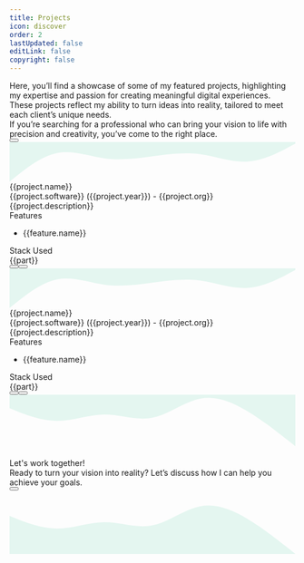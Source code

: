 ```yaml
---
title: Projects
icon: discover
order: 2
lastUpdated: false
editLink: false
copyright: false
---
```


<div class="flex flex-column gap-4 my-6">
    <div>Here, you’ll find a showcase of some of my featured projects, highlighting my expertise and passion for creating meaningful digital experiences. These projects reflect my ability to turn ideas into reality, tailored to meet each client’s unique needs.</div>
    <div>If you’re searching for a professional who can bring your vision to life with precision and creativity, you’ve come to the right place.</div>
    <div>
        <a href="https://cal.com/stackseekers" size="large" color="deeppink" class="flex justify-content-center text-center no-underline mt-4"> 
            <Button label="Build Your Vision with Us!" icon="pi pi-calendar-clock" severity="primary" raised rounded />
        </a>
    </div>
</div>

<!-- Vertical Tabs Navigation -->
<div class="p-d-flex p-flex-column p-mr-3">
    <TabView class="vertical-tabs">
        <TabPanel header="Org Projects">
                <div class="grid my-6 gap-8">
                    <div class="vp-feature-item col-12 shadow-1 m-0 p-0" v-for= "(project, index) in projects" :id="project.name">
                    <svg xmlns="http://www.w3.org/2000/svg" viewBox="0 120 1440 200"><path fill="#10b981" fill-opacity="0.1" d="M0,320L40,288C80,256,160,192,240,176C320,160,400,192,480,202.7C560,213,640,203,720,192C800,181,880,171,960,181.3C1040,192,1120,224,1200,218.7C1280,213,1360,171,1400,149.3L1440,128L1440,0L1400,0C1360,0,1280,0,1200,0C1120,0,1040,0,960,0C880,0,800,0,720,0C640,0,560,0,480,0C400,0,320,0,240,0C160,0,80,0,40,0L0,0Z"></path></svg>
                    <div class="px-4">
                        <div>
                            <div itemprop="name" class="text-4xl font-bold">{{project.name}}</div> 
                            <div class="text-xl mt-2" itemprop="operatingSystem">{{project.software}} <span class="text-sm mt-2" >({{project.year}})</span><span class="text-sm mt-2" > - {{project.org}}</span></div>
                        </div>
                        <div class="flex md:flex-row flex-column" itemscope itemtype="https://schema.org/SoftwareApplication">
                            <div class="md:col-6 col-12">
                                <div class="my-2 text-xl">{{project.description}}</div>
                                <div class="flex flex-column mt-4 p-2" v-if="project.features">
                                    <div class="my-2 text-l">Features</div>
                                    <ul class="my-2 text-sm" v-for="feature in project.features">
                                        <li>{{feature.name}}</li>
                                    </ul>
                                </div>
                            </div>
                            <div class="md:col-6 col-12">
                                <link itemprop="applicationCategory" :href="project.schema" />
                                <div class="card" v-if="project.images">
                                    <Galleria :value="project.images" :responsiveOptions="responsiveOptions" :numVisible="5" :circular="true" :showItemNavigators="true" :showThumbnails="false">
                                        <template #item="slotProps">
                                            <img :src="slotProps.item.itemImageSrc" :alt="slotProps.item.alt" style="width: 100%; display: block" />
                                        </template>
                                        <template #thumbnail="slotProps">
                                            <img :src="slotProps.item.thumbnailImageSrc" :alt="slotProps.item.alt" style="display: block" />
                                        </template>
                                    </Galleria>
                                </div>
                            </div>  
                        </div>
                    </diV>
                    <div class="flex flex-column mt-4 p-4">
                        <div class="my-2 text-l">Stack Used</div>
                        <div class="flex grid mt-4 p-2">
                            <Tag style="border: 2px solid var(--border-color); background: transparent; color: var(--text-color)" v-for="part in project.skills" :key="part" :value="part" class="m-1">
                                <div class="flex items-center gap-2 px-1">
                                    <i class="pi pi-cog" style="font-size: 1rem"></i>
                                    <span class="text-base">{{part}}</span>
                                </div>
                            </Tag>
                        </div>
                        <div class="flex flex-row justify-content-between align-items-center gap-2">
                            <a v-if="project.link" :href="project.link" target="_blank" class="w-full flex flex-row no-underline mt-4">
                                <Button label="Live Demo" icon="pi pi-angle-double-right" severity="primary" raised rounded />
                            </a>
                            <a v-if="project.codeLink" :href="project.codeLink" target="_blank" class="w-full flex flex-row no-underline mt-4">
                                <Button label="Repo" icon="pi pi-github" severity="secondary" raised rounded />
                            </a>
                        </div>
                    </div>
                </div>
            </div>
        </TabPanel>
        <TabPanel header="Free Projects">
            <div class="grid my-6 gap-8">
                    <div class="vp-feature-item col-12 shadow-1 m-0 p-0" v-for= "(project, index) in freelance" :id="project.name">
                    <svg xmlns="http://www.w3.org/2000/svg" viewBox="0 120 1440 200"><path fill="#10b981" fill-opacity="0.1" d="M0,320L40,288C80,256,160,192,240,176C320,160,400,192,480,202.7C560,213,640,203,720,192C800,181,880,171,960,181.3C1040,192,1120,224,1200,218.7C1280,213,1360,171,1400,149.3L1440,128L1440,0L1400,0C1360,0,1280,0,1200,0C1120,0,1040,0,960,0C880,0,800,0,720,0C640,0,560,0,480,0C400,0,320,0,240,0C160,0,80,0,40,0L0,0Z"></path></svg>
                    <div class="px-4">
                        <div>
                            <div itemprop="name" class="text-4xl font-bold">{{project.name}}</div> 
                            <div class="text-xl mt-2" itemprop="operatingSystem">{{project.software}} <span class="text-sm mt-2" >({{project.year}})</span><span class="text-sm mt-2" > - {{project.org}}</span></div>
                        </div>
                        <div class="flex md:flex-row flex-column" itemscope itemtype="https://schema.org/SoftwareApplication">
                            <div class="md:col-6 col-12">
                                <div class="my-2 text-xl">{{project.description}}</div>
                                <div class="flex flex-column mt-4 p-2" v-if="project.features">
                                    <div class="my-2 text-l">Features</div>
                                    <ul class="my-2 text-sm" v-for="feature in project.features">
                                        <li>{{feature.name}}</li>
                                    </ul>
                                </div>
                            </div>
                            <div class="md:col-6 col-12">
                                <link itemprop="applicationCategory" :href="project.schema" />
                                <div class="card" v-if="project.images">
                                    <Galleria :value="project.images" :responsiveOptions="responsiveOptions" :numVisible="5" :circular="true" :showItemNavigators="true" :showThumbnails="false">
                                        <template #item="slotProps">
                                            <img :src="slotProps.item.itemImageSrc" :alt="slotProps.item.alt" style="width: 100%; display: block" />
                                        </template>
                                        <template #thumbnail="slotProps">
                                            <img :src="slotProps.item.thumbnailImageSrc" :alt="slotProps.item.alt" style="display: block" />
                                        </template>
                                    </Galleria>
                                </div>
                            </div>  
                        </div>
                    </diV>
                    <div class="flex flex-column mt-4 p-4">
                        <div class="my-2 text-l">Stack Used</div>
                        <div class="flex grid mt-4 p-2">
                            <Tag style="border: 2px solid var(--border-color); background: transparent; color: var(--text-color)" v-for="part in project.skills" :key="part" :value="part" class="m-1">
                                <div class="flex items-center gap-2 px-1">
                                    <i class="pi pi-cog" style="font-size: 1rem"></i>
                                    <span class="text-base">{{part}}</span>
                                </div>
                            </Tag>
                        </div>
                        <div class="flex flex-row justify-content-between align-items-center gap-2">
                            <a v-if="project.link" :href="project.link" target="_blank" class="w-full flex flex-row no-underline mt-4">
                                <Button label="Demo" icon="pi pi-angle-double-right" severity="primary" raised rounded />
                            </a>
                            <a v-if="project.codeLink" :href="project.codeLink" target="_blank" class="w-full flex flex-row no-underline mt-4">
                                <Button label="Repo" icon="pi pi-github" severity="secondary" raised rounded />
                            </a>
                        </div>
                    </div>
                </div>
            </div>
        </TabPanel>
    </TabView>
</div>

<!-- Contact Me -->
<div class="border-round-md vp-feature-item" id="contact">
  <svg xmlns="http://www.w3.org/2000/svg" viewBox="0 60 1440 320"><path fill="#10b981" fill-opacity="0.1" d="M0,128L40,144C80,160,160,192,240,192C320,192,400,160,480,160C560,160,640,192,720,176C800,160,880,96,960,80C1040,64,1120,96,1200,144C1280,192,1360,256,1400,288L1440,320L1440,0L1400,0C1360,0,1280,0,1200,0C1120,0,1040,0,960,0C880,0,800,0,720,0C640,0,560,0,480,0C400,0,320,0,240,0C160,0,80,0,40,0L0,0Z"></path></svg>
  <div>
    <div class="text-center pb-4">
      <div class="my-4 text-md">Let's work together!</div>
    </div>
    <div class="mx-4 text-center text-xl">
      Ready to turn your vision into reality? Let’s discuss how I can help you achieve your goals.
    </div>
    <div class="my-4">
      <a href="mailto:jiwan.cse@gmail.com" size="large" color="deeppink" class="flex justify-content-center text-center no-underline"> 
        <Button label="Hire Now!" icon="pi pi-briefcase" severity="primary" raised rounded />
      </a>
    </div>
    <div class="flex flex-row justify-content-end flex-wrap gap-4 mx-6">
      <a
        v-for="(socialElement, socialIndex) in social"
        :key="socialIndex"
        :href="socialElement.url"
        target="_blank"
        class="flex flex-row gap-2"
        >
        <i :class="socialElement.icon" style="font-size: 1rem"></i>
        </a>
    </div>
  </div>
  <svg xmlns="http://www.w3.org/2000/svg" viewBox="0 0 1440 320"><path fill="#10b981" fill-opacity="0.1" d="M0,128L40,144C80,160,160,192,240,192C320,192,400,160,480,160C560,160,640,192,720,176C800,160,880,96,960,80C1040,64,1120,96,1200,144C1280,192,1360,256,1400,288L1440,320L1440,320L1400,320C1360,320,1280,320,1200,320C1120,320,1040,320,960,320C880,320,800,320,720,320C640,320,560,320,480,320C400,320,320,320,240,320C160,320,80,320,40,320L0,320Z"></path></svg>
</div>

<script setup lang="ts">
import { ref } from "vue";

const images = ref();
const responsiveOptions = ref([
    {
        breakpoint: '1300px',
        numVisible: 4
    },
    {
        breakpoint: '575px',
        numVisible: 1
    }
]);

const projects= [
    {
        name: "Trokka Attraction",
        description: "Book Attractions and Tours for Your Next Holiday",
        skills: ["Javascript", "ES6", "VueJs", "Vuex","Axios","API integration",   "ExpressJS", "MongoDB", "Git", "EC2"],
        software: "Web",
        features: [
            {
                name:'Show Tours and Attraction of Malaysia'
            },
            {
                name:'Popular activities based on rating and demand'
            },
            {
                name:'Activities and details based on location'
            },
            {
                name:'Book and share attractions for other people'
            },
            {
                name:'Discount system based on promo code'
            },
            {
                name:'Paymnet system using Boost wallet and other payment methods'
            },
            {
                name:'Custome CMS Backend system to add, update, delete tours and attractions'
            },
        ],
        org: "Catch That Bus",
        year: "2019",
        schema: "https://schema.org/DeveloperApplication",
        link: "https://m.trokka.com/attraction",
        images: [
                {
                    itemImageSrc: '/img/projects/trokka.gif',
                    thumbnailImageSrc: '/img/projects/trokka.gif',
                    alt: 'Trokka.com | Book Attractions and Tours for Your Next Holiday',
                    title: 'Trokka.com | Book Attractions and Tours for Your Next Holiday'
                },
            ],
    },
    {
        name: "Catch That Bus",
        description: "Book Malaysia and Singapore bus tickets online.",
        skills: ["Javascript", "ES6", "VueJs", "Vuex","Vite","Axios", "Cordova", "API integration",   "ExpressJS", "MongoDB", "Git", "EC2",  "Eslint", "Prettier"],
        software: "Web / IOS APP",
        features: [
            {
                name:'Search for bus by chosing from destination and to destination in Malaysia for dates'
            },
            {
                name:'Sort and filter on available buses'
            },
            {
                name:'Seat visualization of a bus'
            },
            {
                name:'Booking system to handel concurent request'
            },
            {
                name:'Discount system based on cupon code',
            },
            {
                name:'Insurnce integration for travelers',
            },
            {
                name:'Payment system usign wallet and cards',
            },
            {
                name:'Webview for Boost wallet',
            },
            {
                name:'Multiple language support'
            },
            {
                name:'Multiple Currency support'
            },
            {
                name:'Bus Booked history'
            },
            {
                name:'Bus orboarding sytem for admin and bus operator'
            },
        ],
        org: "Catch That Bus",
        year: "2019",
        schema: "https://schema.org/DeveloperApplication",
        link: "https://m.catchthatbus.com",
        iosLink: "https://apps.apple.com/my/app/catchthatbus/id1025824078",
        images: [
                {
                    itemImageSrc: '/img/projects/catchthatbus.gif',
                    thumbnailImageSrc: '/img/projects/catchthatbus.gif',
                    alt: 'Book Malaysia and Singapore bus tickets online. | CatchThatBus',
                    title: 'Book Malaysia and Singapore bus tickets online. | CatchThatBus'
                },
                {
                    itemImageSrc: 'https://is1-ssl.mzstatic.com/image/thumb/Purple113/v4/ad/b9/3b/adb93b8f-08b6-ac23-8f9e-906f7b2529c2/pr_source.png/230x0w.png',
                    thumbnailImageSrc: 'https://is1-ssl.mzstatic.com/image/thumb/Purple113/v4/ad/b9/3b/adb93b8f-08b6-ac23-8f9e-906f7b2529c2/pr_source.png/230x0w.png',
                    alt: 'IOS app for booking Malaysia and Singapore bus tickets online | CatchThatBus',
                    title: 'Title 1'
                },
            ],
    },
    {
        name: "Partner Dashboard Upstox",
        description: "Open a sub-broker account with Upstox.",
        skills: ["AngularJS", "MongoDB", "MSSQL", "LoopbackJS"],
        software: "Web",
        features: [
            {
                name:'Refer and earn program'
            },
            {
                name:'Track lead refered'
            },
            {
                name:'Ambasador program'
            },
            {
                name:'Royalty program'
            },
            {
                name:'Track customer refered'
            },
            {
                name:'Dashboard to show earning based on the program'
            },
            {
                name:'Search by name and UCC'
            },
            {
                name:'Earning report based on the customer trade'
            },
        ],
        org: "Upstox",
        year: "2018",
        schema: "https://schema.org/BusinessApplication",
        link: "https://upstox.com/sub-broker/",
        images: [
                {
                    itemImageSrc: '/img/projects/partnerUpstox/partnerUpstox.png',
                    thumbnailImageSrc: '/img/projects/partnerUpstox/partnerUpstox.png',
                    alt: 'Open a sub-broker account with Upstox.',
                    title: 'Open a sub-broker account with Upstox.'
                },
                {
                    itemImageSrc: '/img/projects/partnerUpstox/dashboard.png',
                    thumbnailImageSrc: '/img/projects/partnerUpstox/dashboard.png',
                    alt: 'Open a sub-broker account with Upstox.',
                    title: 'Open a sub-broker account with Upstox.'
                },
                {
                    itemImageSrc: '/img/projects/partnerUpstox/leads.png',
                    thumbnailImageSrc: '/img/projects/partnerUpstox/leads.png',
                    alt: 'Open a sub-broker account with Upstox.',
                    title: 'Open a sub-broker account with Upstox.'
                },
                {
                    itemImageSrc: '/img/projects/partnerUpstox/customer.png',
                    thumbnailImageSrc: '/img/projects/partnerUpstox/customer.png',
                    alt: 'Open a sub-broker account with Upstox.',
                    title: 'Open a sub-broker account with Upstox.'
                },
                {
                    itemImageSrc: '/img/projects/partnerUpstox/earning.png',
                    thumbnailImageSrc: '/img/projects/partnerUpstox/earning.png',
                    alt: 'Open a sub-broker account with Upstox.',
                    title: 'Open a sub-broker account with Upstox.'
                },
            ],
    },
    {
        name: "Open Demat Account for Upstox",
        description: "Open a Demat Account Online: Demat Account Opening at Upstox",
        skills: ["AngularJS", "MongoDB", "MSSQL", "LoopbackJS","Digital Ocean"],
        software: "Web",
        features: [
            {
                name:'Open Demat account with document upload'
            },
            {
                name:'Pan, Aadhar, IPV, and canceled check verification'
            },
            {
                name:'Lead to CRM system'
            },
            {
                name:'Scrutiny of lead'
            },
            {
                name:'Upload details to NSE, BSE, and MCX'
            },
            {
                name:'Report based on the flow of lead'
            },
        ],
        org: "Upstox",
        year: "2017",
        schema: "https://schema.org/BusinessApplication",
        link: "https://upstox.com/open-demat-account/",
        images: [
                {
                    itemImageSrc: '/img/projects/openDemat.png',
                    thumbnailImageSrc: '/img/projects/openDemat.png',
                    alt: 'Open a Demat Account Online: Demat Account Opening at Upstox',
                    title: 'Open a Demat Account Online: Demat Account Opening at Upstox'
                },
            ],
    },
    {
        name: "CallMatrix",
        description: "Call Intelligence, Marketing, and Analytics Platform",
        skills: ["NodeJS", "MongoDB", "MSSQL", "HapiJS","Digital Ocean"],
        software: "Web",
        features: [
            {
                name:'Create campaign for call'
            },
            {
                name:'Create bundel of campaigns for call'
            },
            {
                name:'Buy local & toll-free numbers'
            },
            {
                name:'Call Recording and Off Hour Call Handling'
            },
            {
                name:'Funnel to redirect the call based on the multi level IVR'
            },
            {
                name:'Report of bundel, CDR, and offer based on hour, week and geo location'
            },
            {
                name:'Dashboard to get bird eye view'
            },
            {
                name:'Google Adwords API integration'
            },
            {
                name:'User autherisation based on role'
            },
        ],
        org: "Mobistreak",
        year: "2015",
        schema: "https://schema.org/BusinessApplication",
        link: "https://callmatrix.io/",
        images: [
                {
                    itemImageSrc: '/img/projects/callmatrix.png',
                    thumbnailImageSrc: '/img/projects/callmatrix.png',
                    alt: 'CallMatrix - Call Intelligence, Marketing, and Analytics Platform',
                    title: 'Title 1'
                },
            ],
    },
]

const freelance = [
    {
        name: "Quatar Airways widget",
        description: "Book flights to destinations around the world with Qatar Airways and fly on board an award-winning airline. Enjoy special fares, collect Avios, and more.",
        skills: ["Javascript", "ES6", "Vue3","Landingi", "Pinia","Vite","Axios","Express",   "API integration", "MongoDB", "Git", "EC2", "Eslint", "Prettier"],
        software: "Web",
        features: [
            {
                name:'Widget for Flight Booking'
            },
            {
                name:'Widget for Flight + Hotel Booking'
            },
            {
                name:'Widget for Transfer Booking'
            },
            {
                name:'Use widget with any CMS Platform like Landingi'
            }
        ],
        org: "TUI",
        year: "2021",
        schema: "https://schema.org/DeveloperApplication",
        link: "https://www.qatarairways.com/en-us/homepage.html",
        images: [
            {
                    itemImageSrc: '/img/projects/quatar/placeholder.png',
                    thumbnailImageSrc: '/img/projects/quatar/placeholder.png',
                    alt: 'Quatar Airways',
                    title: 'Quatar Airways'
                },
                {
                    itemImageSrc: '/img/projects/quatar/quatar.png',
                    thumbnailImageSrc: '/img/projects/quatar/quatar.png',
                    alt: 'Quatar Airways',
                    title: 'Quatar Airways'
                },
                {
                    itemImageSrc: '/img/projects/quatar/qutar_airways.png',
                    thumbnailImageSrc: '/img/projects/quatar/qutar_airways.png',
                    alt: 'Quatar Airways',
                    title: 'Quatar Airways'
                },
                {
                    itemImageSrc: '/img/projects/quatar/thumbnail.png',
                    thumbnailImageSrc: '/img/projects/quatar/thumbnail.png',
                    alt: 'Quatar Airways',
                    title: 'Quatar Airways'
                },
            ],
    },
    {
        name: "Recipes",
        description: "Recipes: Social Network",
        skills: ["Javascript", "ES6", "Vue3", "Pinia","Vite","Axios","Express",   "API integration", "MongoDB", "Git", "EC2", "Eslint", "Prettier"],
        software: "Web",
        features: [
            {
                name:'Authentication with Incognigo pool'
            },
            {
                name:'Create and Share recipes with friends'
            },
            {
                name:'Search recipes'
            },
            {
                name:'List and share your recipes direction or ingradients'
            },
            {
                name:'Rate and review for recipe'
            },
        ],
        org: "Freelance",
        year: "2020",
        schema: "https://schema.org/DeveloperApplication",
        link: "http://recipes-client.s3-website.ap-south-1.amazonaws.com/",
        codeLink: "https://github.com/heartstchr/recipe",
        images: [
                {
                    itemImageSrc: '/img/projects/recipe/recipe.gif',
                    thumbnailImageSrc: '/img/projects/recipe/recipe.gif',
                    alt: 'Recipes - Social Network | Recipes',
                    title: 'Recipes - Social Network | Recipes'
                },
                {
                    itemImageSrc: '/img/projects/recipe/recipe-mobile.gif',
                    thumbnailImageSrc: '/img/projects/recipe/recipe-mobile.gif',
                    alt: 'Recipes - Social Network | Recipes',
                    title: 'Recipes - Social Network | Recipes'
                },
            ],
    },
    {
        name: "Tv maze",
        description: "TVmaze: Add TV information to your website or app.",
        skills: ["Javascript", "ES6", "VueJs", "Vuex","Vite","Axios","API integration", "MongoDB", "Git", "EC2", "Eslint", "Prettier"],
        software: "Web",
        features: [
            {
                name:'Popular Tv shows sorted based on rating'
            },
            {
                name:'Tv shows based on genre'
            },
            {
                name:'Search Tv shows'
            },
            {
                name:'Details Tv shows'
            },
            {
                name:'Episodes, cast and crew of a Tv shows'
            },
        ],
        org: "Freelance",
        year: "2020",
        schema: "https://schema.org/DeveloperApplication",
        link: "https://heartstchr.github.io/tvmaze/",
        codeLink: "https://github.com/heartstchr/tvshows",
        images: [
            {
                itemImageSrc: '/img/projects/tvmaze/tvmaze-home.png',
                thumbnailImageSrc: '/img/projects/tvmaze/tvmaze-home.png',
                alt: 'TVmaze - Add TV information to your website or app. | Tv maze',
                title: 'TVmaze - Add TV information to your website or app. | Tv maze'
            },
            {
                itemImageSrc: '/img/projects/tvmaze/search.png',
                thumbnailImageSrc: '/img/projects/tvmaze/search.png',
                alt: 'TVmaze - Add TV information to your website or app. | Tv maze',
                title: 'TVmaze - Add TV information to your website or app. | Tv maze'
            },
            {
                itemImageSrc: '/img/projects/tvmaze/season.png',
                thumbnailImageSrc: '/img/projects/tvmaze/season.png',
                alt: 'TVmaze - Add TV information to your website or app. | Tv maze',
                title: 'TVmaze - Add TV information to your website or app. | Tv maze'
            },
            {
                itemImageSrc: '/img/projects/tvmaze/cast.png',
                thumbnailImageSrc: '/img/projects/tvmaze/cast.png',
                alt: 'TVmaze - Add TV information to your website or app. | Tv maze',
                title: 'TVmaze - Add TV information to your website or app. | Tv maze'
            },
            {
                itemImageSrc: '/img/projects/tvmaze/tvmaze.gif',
                thumbnailImageSrc: '/img/projects/tvmaze/tvmaze.gif',
                alt: 'TVmaze - Add TV information to your website or app. | Tv maze',
                title: 'TVmaze - Add TV information to your website or app. | Tv maze'
            },
            {
                itemImageSrc: '/img/projects/tvmaze/tvmaze.png',
                thumbnailImageSrc: '/img/projects/tvmaze/tvmaze.png',
                alt: 'TVmaze - Add TV information to your website or app. | Tv maze',
                title: 'TVmaze - Add TV information to your website or app. | Tv maze'
            },
        ],
    },
    {
        name: "Command Line Dictionary",
        description: "CLI for Dictionary",
        software: "Terminal",
        features: [
            {
                name:'Create help command for available commands'
            },
            {
                name:'Defination of a word'
            },
            {
                name:'Synonyms and antonyms of a word'
            },
            {
                name:'Get example sentence from a word'
            },
            {
                name:'Get word of the day'
            },
            {
                name:'Play word game'
            },
        ],
        org: "Freelance",
        year: "2020",
        skills: ["Inquirer", "Commander", "Plop", "Eslint", "Prettier"],
        schema: "https://schema.org/DeveloperApplication",
        codeLink: "https://github.com/heartstchr/dic",
        images: [
                {
                    itemImageSrc: '/img/projects/dictionary.png',
                    thumbnailImageSrc: '/img/projects/dictionary.png',
                    alt: 'CLI for Dictionary',
                    title: 'Title 1'
                },
            ],
    },
    {
        name: "Stock Market",
        description: "Consuming socket data and plotting a real-time D3 graph",
        skills: ["D3JS", "VueJS", "NodeJS"],
        software: "Web",
        features: [
            {
                name:'Show realtime charts of a unit'
            },
            {
                name:'Show history of a unit in charts'
            },
        ],
        org: "Freelance",
        year: "2016",
        schema: "https://schema.org/BusinessApplication",
        codeLink: "https://github.com/heartstchr/StockMarket",
        images: [
                {
                    itemImageSrc: '/img/projects/stocks.png',
                    thumbnailImageSrc: '/img/projects/stocks.png',
                    alt: 'Consuming socket data and plotting a real-time D3 graph',
                    title: 'Title 1'
                },
            ],
    },
]
</script>
